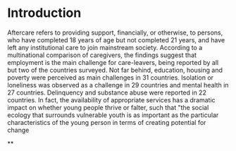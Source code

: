 # Introduction
Aftercare refers to providing support, financially, or otherwise, to persons, who have completed 18 years of age but not completed 21 years, and have left any institutional care to join mainstream society. According to a multinational comparison of caregivers, the findings suggest that employment is the main challenge for care-leavers, being reported by all but two of the countries surveyed. Not far behind, education, housing and poverty were perceived as main challenges in 31 countries. Isolation or loneliness was observed as a challenge in 29 countries and mental health in 27 countries. Delinquency and substance abuse were reported in 22 countries.
In fact, the availability of appropriate services has a dramatic impact on whether young people thrive or falter, such that "the social ecology that surrounds vulnerable youth is as important as the particular characteristics of the young person in terms of creating potential for change
    

**

